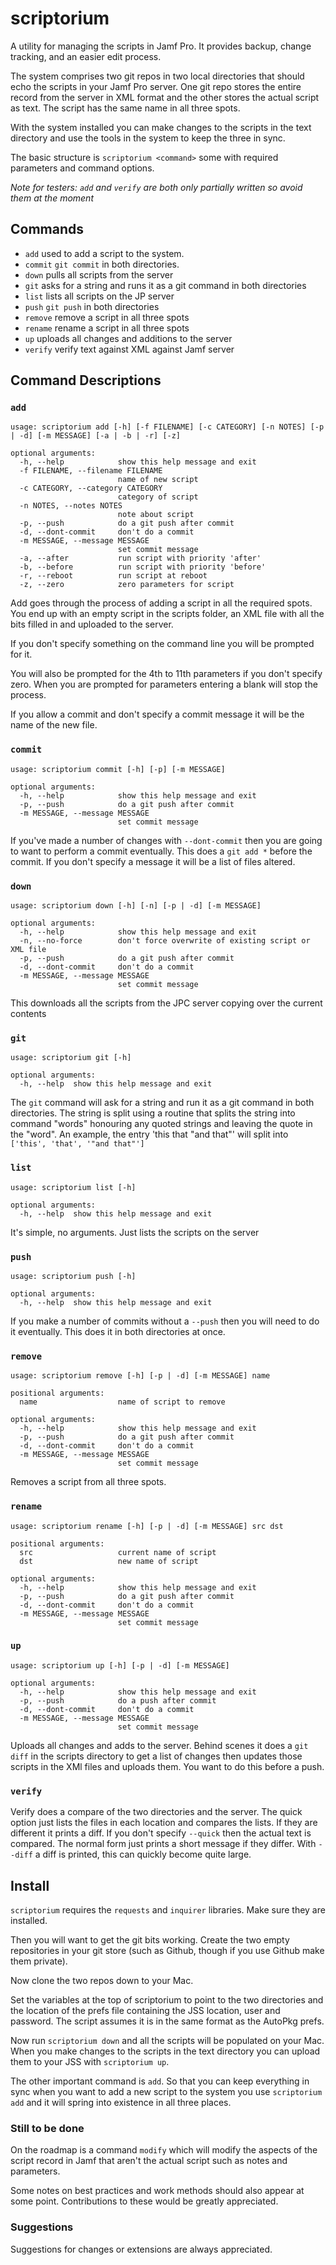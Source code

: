 # scriptorium

A utility for managing the scripts in Jamf Pro. It provides backup, change tracking, and an easier edit process. 

The system comprises two git repos in two local directories that should echo the scripts in your Jamf Pro server. One git repo stores the entire record from the server in XML format and the other stores the actual script as text. The script has the same name in all three spots.

With the system installed you can make changes to the scripts in the text directory and use the tools in the system to keep the three in sync.

The basic structure is `scriptorium <command>` some with required parameters and command options. 

_Note for testers: `add` and `verify` are both only partially written so avoid them at the moment_

## Commands

- `add`       used to add a script to the system.
- `commit`    `git commit` in both directories.
- `down`      pulls all scripts from the server
- `git`       asks for a string and runs it as a git command in both directories
- `list`      lists all scripts on the JP server
- `push`      `git push` in both directories
- `remove`    remove a script in all three spots
- `rename`    rename a script in all three spots
- `up`        uploads all changes and additions to the server
- `verify`    verify text against XML against Jamf server

## Command Descriptions

### `add`

```
usage: scriptorium add [-h] [-f FILENAME] [-c CATEGORY] [-n NOTES] [-p | -d] [-m MESSAGE] [-a | -b | -r] [-z]

optional arguments:
  -h, --help            show this help message and exit
  -f FILENAME, --filename FILENAME
                        name of new script
  -c CATEGORY, --category CATEGORY
                        category of script
  -n NOTES, --notes NOTES
                        note about script
  -p, --push            do a git push after commit
  -d, --dont-commit     don't do a commit
  -m MESSAGE, --message MESSAGE
                        set commit message
  -a, --after           run script with priority 'after'
  -b, --before          run script with priority 'before'
  -r, --reboot          run script at reboot
  -z, --zero            zero parameters for script
```

Add goes through the process of adding a script in all the required spots. You end up with an empty script in the scripts folder, an XML file with all the bits filled in and uploaded to the server.

If you don't specify something on the command line you will be prompted for it.

You will also be prompted for the 4th to 11th parameters if you don't specify zero. When you are prompted for parameters entering a blank will stop the process.

If you allow a commit and don't specify a commit message it will be the name of the new file.

### `commit`

```
usage: scriptorium commit [-h] [-p] [-m MESSAGE]

optional arguments:
  -h, --help            show this help message and exit
  -p, --push            do a git push after commit
  -m MESSAGE, --message MESSAGE
                        set commit message
```

If you've made a number of changes with `--dont-commit` then you are going to want to perform a commit eventually. This does a `git add *` before the commit. If you don't specify a message it will be a list of files altered.

### `down`

```
usage: scriptorium down [-h] [-n] [-p | -d] [-m MESSAGE]

optional arguments:
  -h, --help            show this help message and exit
  -n, --no-force        don't force overwrite of existing script or XML file
  -p, --push            do a git push after commit
  -d, --dont-commit     don't do a commit
  -m MESSAGE, --message MESSAGE
                        set commit message
```

This downloads all the scripts from the JPC server copying over the current contents 

### `git`

```
usage: scriptorium git [-h]

optional arguments:
  -h, --help  show this help message and exit
```

The `git` command will ask for a string and run it as a git command in both directories. The string is split using a routine that  splits the string into command "words" honouring any quoted strings and leaving the quote in the "word". An example, the entry 'this that "and that"' will split into `['this', 'that', '"and that"']`

### `list`

```
usage: scriptorium list [-h]

optional arguments:
  -h, --help  show this help message and exit
```

It's simple, no arguments. Just lists the scripts on the server

### `push`

```
usage: scriptorium push [-h]

optional arguments:
  -h, --help  show this help message and exit
```

If you make a number of commits without a `--push` then you will need to do it eventually. This does it in both directories at once.

### `remove`

```
usage: scriptorium remove [-h] [-p | -d] [-m MESSAGE] name

positional arguments:
  name                  name of script to remove

optional arguments:
  -h, --help            show this help message and exit
  -p, --push            do a git push after commit
  -d, --dont-commit     don't do a commit
  -m MESSAGE, --message MESSAGE
                        set commit message
```

Removes a script from all three spots.

### `rename`

```
usage: scriptorium rename [-h] [-p | -d] [-m MESSAGE] src dst

positional arguments:
  src                   current name of script
  dst                   new name of script

optional arguments:
  -h, --help            show this help message and exit
  -p, --push            do a git push after commit
  -d, --dont-commit     don't do a commit
  -m MESSAGE, --message MESSAGE
                        set commit message
```

### `up`

```
usage: scriptorium up [-h] [-p | -d] [-m MESSAGE]

optional arguments:
  -h, --help            show this help message and exit
  -p, --push            do a push after commit
  -d, --dont-commit     don't do a commit
  -m MESSAGE, --message MESSAGE
                        set commit message
```

Uploads all changes and adds to the server. Behind scenes it does a `git diff` in the scripts directory to get a list of changes then updates those scripts in the XMl files and uploads them. You want to do this before a push.

### `verify`

Verify does a compare of the two directories and the server. The quick option just lists the files in each location and compares the lists. If they are different it prints a diff. If you don't specify `--quick` then the actual text is compared. The normal form just prints a short message if they differ. With `--diff` a diff is printed, this can quickly become quite large.

## Install

`scriptorium` requires the `requests` and `inquirer` libraries. Make sure they are installed.

Then you will want to get the git bits working. Create the two empty repositories in your git store (such as Github, though if you use Github make them private).

Now clone the two repos down to your Mac.

Set the variables at the top of scriptorium to point to the two directories and the location of the prefs file containing the JSS location, user and password. The script assumes it is in the same format as the AutoPkg prefs.

Now run `scriptorium down` and all the scripts will be populated on your Mac. When you make changes to the scripts in the text directory you can upload them to your JSS with `scriptorium up`.

The other important command is `add`. So that you can keep everything in sync when you want to add a new script to the system you use `scriptorium add` and it will spring into existence in all three places.

### Still to be done

On the roadmap is a command `modify` which will modify the aspects of the script record in Jamf that aren't the actual script such as notes and parameters.

Some notes on best practices and work methods should also appear at some point. Contributions to these would be greatly appreciated.

### Suggestions 

Suggestions for changes or extensions are always appreciated.
